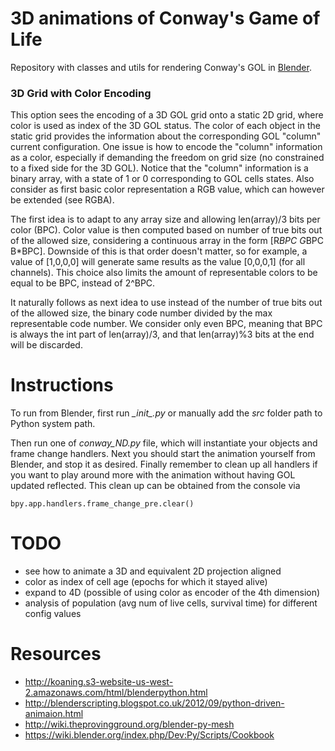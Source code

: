 # 3D animations of Conway's Game of Life
Repository with classes and utils for rendering Conway's GOL in [Blender](https://www.blender.org).

### 3D Grid with Color Encoding
This option sees the encoding of a 3D GOL grid onto a static 2D grid, where color is used as index of the 3D GOL status. The color of each object in the static grid provides the information about the corresponding GOL "column" current configuration.
One issue is how to encode the "column" information as a color, especially if demanding the freedom on grid size (no constrained to a fixed side for the 3D GOL). Notice that the "column" information is a binary array, with a state of 1 or 0 corresponding to GOL cells states. Also consider as first basic color representation a RGB value, which can however be extended (see RGBA).

The first idea is to adapt to any array size and allowing len(array)/3 bits per color (BPC). Color value is then computed based on number of true bits out of the allowed size, considering a continuous array in the form [R*BPC G*BPC B*BPC]. Downside of this is that order doesn't matter, so for example, a value of [1,0,0,0] will generate same results as the value [0,0,0,1] (for all channels). This choice also limits the amount of representable colors to be equal to be BPC, instead of 2^BPC.

It naturally follows as next idea to use instead of the number of true bits out of the allowed size, the binary code number divided by the max representable code number. We consider only even BPC, meaning that BPC is always the int part of len(array)/3, and that len(array)%3 bits at the end will be discarded.

# Instructions
To run from Blender, first run *\__init__.py* or manually add the *src* folder path to Python system path.

Then run one of *conway_ND.py* file, which will instantiate your objects and frame change handlers. Next you should start the animation yourself from Blender, and stop it as desired. Finally remember to clean up all handlers if you want to play around more with the animation without having GOL updated reflected. This clean up can be obtained from the console via

    bpy.app.handlers.frame_change_pre.clear()
	


# TODO
* see how to animate a 3D and equivalent 2D projection aligned
* color as index of cell age (epochs for which it stayed alive)
* expand to 4D (possible of using color as encoder of the 4th dimension)
* analysis of population (avg num of live cells, survival time) for different config values

# Resources
* http://koaning.s3-website-us-west-2.amazonaws.com/html/blenderpython.html
* http://blenderscripting.blogspot.co.uk/2012/09/python-driven-animaion.html
* http://wiki.theprovingground.org/blender-py-mesh
* https://wiki.blender.org/index.php/Dev:Py/Scripts/Cookbook